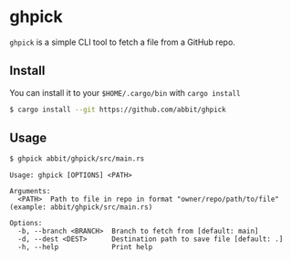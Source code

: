 # ghpick

`ghpick` is a simple CLI tool to fetch a file from a GitHub repo.

## Install

You can install it to your `$HOME/.cargo/bin` with `cargo install`

```bash
$ cargo install --git https://github.com/abbit/ghpick
```

## Usage

```bash
$ ghpick abbit/ghpick/src/main.rs
```

```
Usage: ghpick [OPTIONS] <PATH>

Arguments:
  <PATH>  Path to file in repo in format "owner/repo/path/to/file" (example: abbit/ghpick/src/main.rs)

Options:
  -b, --branch <BRANCH>  Branch to fetch from [default: main]
  -d, --dest <DEST>      Destination path to save file [default: .]
  -h, --help             Print help
```
